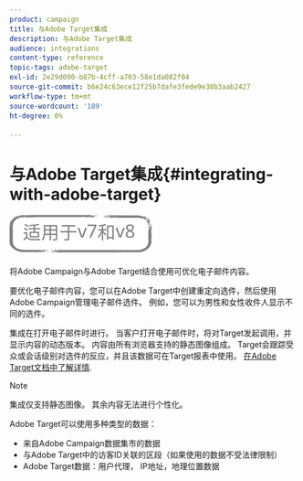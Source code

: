 ```yaml
---
product: campaign
title: 与Adobe Target集成
description: 与Adobe Target集成
audience: integrations
content-type: reference
topic-tags: adobe-target
exl-id: 2e29d090-b87b-4cff-a703-58e1da082f04
source-git-commit: b6e24c63ece12f25b7dafe3fede9e38b3aab2427
workflow-type: tm+mt
source-wordcount: '189'
ht-degree: 0%

---
```


# 与Adobe Target集成{#integrating-with-adobe-target}

![](../../assets/common.svg)

将Adobe Campaign与Adobe Target结合使用可优化电子邮件内容。

要优化电子邮件内容，您可以在Adobe Target中创建重定向选件，然后使用Adobe Campaign管理电子邮件选件。 例如，您可以为男性和女性收件人显示不同的选件。

集成在打开电子邮件时进行。 当客户打开电子邮件时，将对Target发起调用，并显示内容的动态版本。 内容由所有浏览器支持的静态图像组成。 Target会跟踪受众或会话级别对选件的反应，并且该数据可在Target报表中使用。 [在Adobe Target文档中了解详情](https://experienceleague.adobe.com/docs/target/using/integrate/campaign-and-target.html).


>[!NOTE]
>
>集成仅支持静态图像。 其余内容无法进行个性化。

Adobe Target可以使用多种类型的数据：

* 来自Adobe Campaign数据集市的数据
* 与Adobe Target中的访客ID关联的区段（如果使用的数据不受法律限制）
* Adobe Target数据：用户代理， IP地址，地理位置数据
